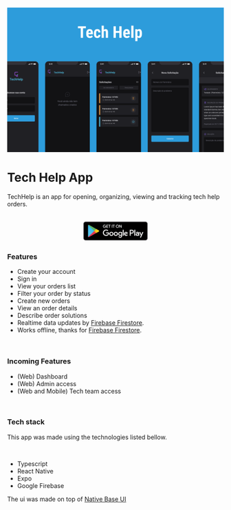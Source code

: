 ![Tech Help App by Diego Goulart](assets/cover.png)
# Tech Help App
<p>TechHelp is an app for opening, organizing, viewing and tracking tech 
help orders.</p>

<p align="center">
  <br>
  <a href="https://play.google.com/store/apps/details?id=com.diegojg.easyhelp" title="Download it on google play store">
    <img width="150" src="assets/googleplay.png" alt="Download it on google play store" /> 
  </a>
</p>

### Features
  - Create your account
  - Sign in
  - View your orders list
  - Filter your order by status
  - Create new orders
  - View an order details
  - Describe order solutions
  - Realtime data updates by [Firebase Firestore](https://firebase.google.com/products/firestore).
  - Works offline, thanks for [Firebase Firestore](https://firebase.google.com/products/firestore).

<br>

### Incoming Features
  - (Web) Dashboard 
  - (Web) Admin access
  - (Web and Mobile) Tech team access

<br>

### Tech stack
<p>This app was made using the technologies listed bellow.</p>
<br>

- Typescript
- React Native
- Expo
- Google Firebase

The ui was made on top of [Native Base UI](https://nativebase.io/)


